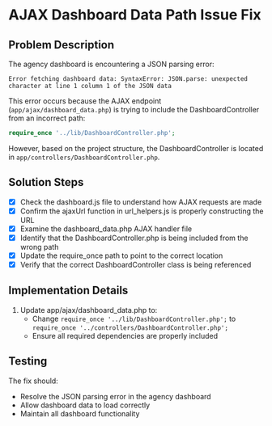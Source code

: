 # AJAX Dashboard Data Path Issue Fix

## Problem Description
The agency dashboard is encountering a JSON parsing error:
```
Error fetching dashboard data: SyntaxError: JSON.parse: unexpected character at line 1 column 1 of the JSON data
```

This error occurs because the AJAX endpoint (`app/ajax/dashboard_data.php`) is trying to include the DashboardController from an incorrect path:
```php
require_once '../lib/DashboardController.php';
```

However, based on the project structure, the DashboardController is located in `app/controllers/DashboardController.php`.

## Solution Steps

- [x] Check the dashboard.js file to understand how AJAX requests are made
- [x] Confirm the ajaxUrl function in url_helpers.js is properly constructing the URL
- [x] Examine the dashboard_data.php AJAX handler file
- [x] Identify that the DashboardController.php is being included from the wrong path
- [x] Update the require_once path to point to the correct location
- [x] Verify that the correct DashboardController class is being referenced

## Implementation Details

1. Update app/ajax/dashboard_data.php to:
   - Change `require_once '../lib/DashboardController.php';` to `require_once '../controllers/DashboardController.php';`
   - Ensure all required dependencies are properly included

## Testing

The fix should:
- Resolve the JSON parsing error in the agency dashboard
- Allow dashboard data to load correctly
- Maintain all dashboard functionality
